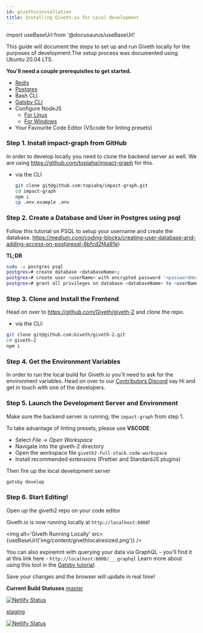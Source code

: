 ```yaml
---
id: givethioinstallation
title: Installing Giveth.io for Local development
---
```


import useBaseUrl from '@docusaurus/useBaseUrl'

This guide will document the steps to set up and run Giveth locally for the purposes of development.The setup process was documented using Ubuntu 20.04 LTS.

**You'll need a couple prerequisites to get started.**

 - [Redis](https://redis.io/topics/quickstart)
 - [Postgres](https://www.postgresql.org/download)
 - Bash CLI
 - [Gatsby CLI](https://www.gatsbyjs.com/docs/reference/gatsby-cli/)
 - Configure NodeJS
      * [For Linux](https://www.gatsbyjs.com/docs/how-to/local-development/gatsby-on-linux/)
     * [For Windows](https://www.gatsbyjs.com/docs/how-to/local-development/gatsby-on-windows/)
 - Your Favourite Code Editor (VScode for linting presets)

### Step 1. Install impact-graph from GitHub
In order to develop locally you need to clone the backend server as well. We are using https://github.com/topiahq/impact-graph for this.

- via the CLI
    ```bash
    git clone git@github.com:topiahq/impact-graph.git
    cd impact-graph
    npm i
    cp .env.example .env
    ```


### Step 2. Create a Database and User in Postgres using psql
Follow this tutorial on PSQL to setup your username and create the database.
https://medium.com/coding-blocks/creating-user-database-and-adding-access-on-postgresql-8bfcd2f4a91e)

**TL;DR**
```bash
sudo -u postgres psql
postgres=# create database <databaseName>;
postgres=# create user <userName> with encrypted password '<passwordHere>';
postgres=# grant all privileges on database <databaseName> to <userName>;
```
### Step 3. Clone and Install the Frontend
  Head on over to https://github.com/Giveth/giveth-2 and clone the repo.
  - via the CLI:
  ```bash
  git clone git@github.com:Giveth/giveth-2.git
  cd giveth-2
  npm i
  ```

### Step 4. Get the Environment Variables
 In order to run the local build for Giveth.io you'll need to ask for the environment variables. Head on over to our [Contributors Discord](https://discord.gg/EndTUw9955) say Hi and get in touch with one of the developers.

### Step 5. Launch the Development Server and Environment
 Make sure the backend server is running; the `impact-graph` from step 1.

 To take advantage of linting presets, please use **VSCODE**:
 * Select *File -> Open Workspace*
 * Navigate into the giveth-2 directory
 * Open the workspace file `giveth2-full-stack.code-workspace`
 * Install recommended extensions (Prettier and StandardJS plugins)

 Then fire up the local development server

 ```bash
 gatsby develop
 ```

### Step 6. Start Editing!

Open up the giveth2 repo on your code editor

Giveth.io is now running locally at `http://localhost:8000`!

<img alt='Giveth Running Locally' src={useBaseUrl('img/content/givethlocalresized.png')} />

You can also expiremnt with querying your data via GraphQL - you'll find it at this link here - `http://localhost:8000/___graphql`
Learn more about using this tool in the [Gatsby tutorial](https://www.gatsbyjs.org/tutorial/part-five/#introducing-graphiql).

  Save your changes and the browser will update in real time!

**Current Build Statuses**
[master](https://v2.giveth.io)

[![Netlify Status](https://api.netlify.com/api/v1/badges/f914ac7e-ce27-4909-bd3e-14d749731a52/deploy-status)](https://app.netlify.com/sites/giveth2/deploys)

[staging](https://staging.giveth.io)

[![Netlify Status](https://api.netlify.com/api/v1/badges/2f325b5b-e159-443e-bac7-c5e15f3578c0/deploy-status)](https://app.netlify.com/sites/giveth-website-staging/deploys)
<br />
